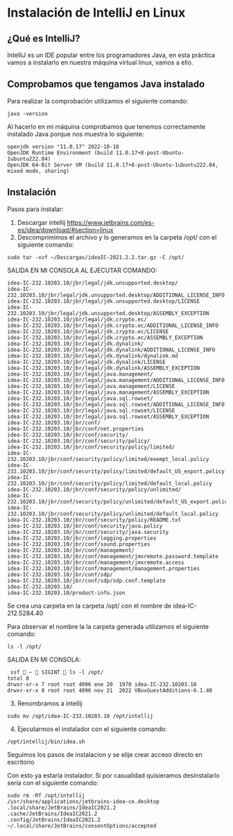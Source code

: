 <div>

# Instalación de IntelliJ en Linux
## ¿Qué es IntelliJ?
IntelliJ es un IDE popular entre los programadores Java, en esta práctica vamos a instalarlo en nuestra máquina virtual linux, vamos a ello.
## Comprobamos que tengamos Java instalado
Para realizar la comprobación utilizamos el siguiente comando: 
```
java -version
```
Al hacerlo en mi máquina comprobamos que tenemos correctamente instalado Java porque nos muestra lo siguiente: 
```
openjdk version "11.0.17" 2022-10-18
OpenJDK Runtime Environment (build 11.0.17+8-post-Ubuntu-1ubuntu222.04)
OpenJDK 64-Bit Server VM (build 11.0.17+8-post-Ubuntu-1ubuntu222.04, mixed mode, sharing)
```
## Instalación
Pasos para instalar:

1. Descargar intellij https://www.jetbrains.com/es-es/idea/download/#section=linux
2. Descomprimimos el archivo y lo generamos en la carpeta /opt/ con el siguiente comando:
```
sudo tar -xvf ~/Descargas/ideaIC-2021.2.2.tar.gz -C /opt/
```
SALIDA EN MI CONSOLA AL EJECUTAR COMANDO: 
```
idea-IC-232.10203.10/jbr/legal/jdk.unsupported.desktop/
idea-IC-232.10203.10/jbr/legal/jdk.unsupported.desktop/ADDITIONAL_LICENSE_INFO
idea-IC-232.10203.10/jbr/legal/jdk.unsupported.desktop/LICENSE
idea-IC-232.10203.10/jbr/legal/jdk.unsupported.desktop/ASSEMBLY_EXCEPTION
idea-IC-232.10203.10/jbr/legal/jdk.crypto.ec/
idea-IC-232.10203.10/jbr/legal/jdk.crypto.ec/ADDITIONAL_LICENSE_INFO
idea-IC-232.10203.10/jbr/legal/jdk.crypto.ec/LICENSE
idea-IC-232.10203.10/jbr/legal/jdk.crypto.ec/ASSEMBLY_EXCEPTION
idea-IC-232.10203.10/jbr/legal/jdk.dynalink/
idea-IC-232.10203.10/jbr/legal/jdk.dynalink/ADDITIONAL_LICENSE_INFO
idea-IC-232.10203.10/jbr/legal/jdk.dynalink/dynalink.md
idea-IC-232.10203.10/jbr/legal/jdk.dynalink/LICENSE
idea-IC-232.10203.10/jbr/legal/jdk.dynalink/ASSEMBLY_EXCEPTION
idea-IC-232.10203.10/jbr/legal/java.management/
idea-IC-232.10203.10/jbr/legal/java.management/ADDITIONAL_LICENSE_INFO
idea-IC-232.10203.10/jbr/legal/java.management/LICENSE
idea-IC-232.10203.10/jbr/legal/java.management/ASSEMBLY_EXCEPTION
idea-IC-232.10203.10/jbr/legal/java.sql.rowset/
idea-IC-232.10203.10/jbr/legal/java.sql.rowset/ADDITIONAL_LICENSE_INFO
idea-IC-232.10203.10/jbr/legal/java.sql.rowset/LICENSE
idea-IC-232.10203.10/jbr/legal/java.sql.rowset/ASSEMBLY_EXCEPTION
idea-IC-232.10203.10/jbr/conf/
idea-IC-232.10203.10/jbr/conf/net.properties
idea-IC-232.10203.10/jbr/conf/security/
idea-IC-232.10203.10/jbr/conf/security/policy/
idea-IC-232.10203.10/jbr/conf/security/policy/limited/
idea-IC-232.10203.10/jbr/conf/security/policy/limited/exempt_local.policy
idea-IC-232.10203.10/jbr/conf/security/policy/limited/default_US_export.policy
idea-IC-232.10203.10/jbr/conf/security/policy/limited/default_local.policy
idea-IC-232.10203.10/jbr/conf/security/policy/unlimited/
idea-IC-232.10203.10/jbr/conf/security/policy/unlimited/default_US_export.policy
idea-IC-232.10203.10/jbr/conf/security/policy/unlimited/default_local.policy
idea-IC-232.10203.10/jbr/conf/security/policy/README.txt
idea-IC-232.10203.10/jbr/conf/security/java.policy
idea-IC-232.10203.10/jbr/conf/security/java.security
idea-IC-232.10203.10/jbr/conf/logging.properties
idea-IC-232.10203.10/jbr/conf/sound.properties
idea-IC-232.10203.10/jbr/conf/management/
idea-IC-232.10203.10/jbr/conf/management/jmxremote.password.template
idea-IC-232.10203.10/jbr/conf/management/jmxremote.access
idea-IC-232.10203.10/jbr/conf/management/management.properties
idea-IC-232.10203.10/jbr/conf/sdp/
idea-IC-232.10203.10/jbr/conf/sdp/sdp.conf.template
idea-IC-232.10203.10/
idea-IC-232.10203.10/product-info.json
```
Se crea una carpeta en la carpeta /opt/ con el nombre de idea-IC-212.5284.40

Para observar el nombre la la carpeta generada utilizamos el siguiente comando:
```
ls -l /opt/
```
SALIDA EN MI CONSOLA: 
```
 ssf  ~  SIGINT  ls -l /opt/
total 8
drwxr-xr-x 7 root root 4096 ene 20  1970 idea-IC-232.10203.10
drwxr-xr-x 8 root root 4096 nov 21  2022 VBoxGuestAdditions-6.1.40
```
3. Renombramos a intellij
```
sudo mv /opt/idea-IC-232.10203.10 /opt/intellij
```
4. Ejecutarmos el instalador con el siguiente comando:
```
/opt/intellij/bin/idea.sh
```
Seguimos los pasos de instalacion y se elije crear acceso directo en escritorio

Con esto ya estaría instalador. Si por casualidad quisieramos desinstalarlo sería con el siguiente comando: 

```
sudo rm -Rf /opt/intellij 
/usr/share/applications/jetbrains-idea-ce.desktop 
.local/share/JetBrains/IdeaIC2021.2 
.cache/JetBrains/IdeaIC2021.2 
.config/JetBrains/IdeaIC2021.2 
~/.local/share/JetBrains/consentOptions/accepted
```


</div>